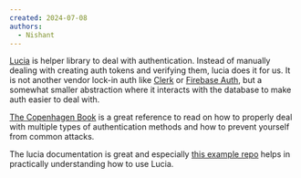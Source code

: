 ```yaml
---
created: 2024-07-08
authors:
  - Nishant
---
```

[Lucia](https://lucia-auth.com/) is helper library to deal with authentication. Instead of manually dealing with creating auth tokens and verifying them, lucia does it for us. It is not another vendor lock-in auth like [Clerk](https://clerk.com/) or [Firebase Auth](https://firebase.google.com/docs/auth), but a somewhat smaller abstraction where it interacts with the database to make auth easier to deal with.

[The Copenhagen Book](https://thecopenhagenbook.com/) is a great reference to read on how to properly deal with multiple types of authentication methods and how to prevent yourself from common attacks.

The lucia documentation is great and especially [this example repo](https://github.com/lucia-auth/examples/tree/main/hono/username-and-password) helps in practically understanding how to use Lucia.